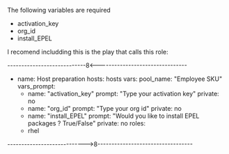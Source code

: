 The following variables are required
- activation_key
- org_id
- install_EPEL

I recomend includding this is the play that calls this role:

----------------------------8<--------------------------------
- name: Host preparation
  hosts: hosts
  vars:
    pool_name: "Employee SKU"
  vars_prompt:
    - name: "activation_key"
      prompt: "Type your activation key"
      private: no
    - name: "org_id"
      prompt: "Type your org id"
      private: no
    - name: "install_EPEL"
      prompt: "Would you like to install EPEL packages ? True/False"
      private: no
  roles:
    - rhel
    
---------------------------->8----------------------------------
